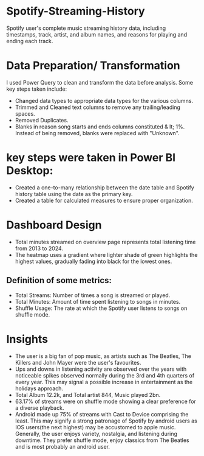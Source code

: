 # Spotify-Streaming-History
Spotify user's complete music streaming history data, including timestamps, track, artist, and album names, and reasons for playing and ending each track.
# Data Preparation/ Transformation
I used Power Query to clean and transform the data before analysis. Some key steps taken include:
- Changed data types to appropriate data types for the various columns.
- Trimmed and Cleaned text columns to remove any trailing/leading spaces.
- Removed Duplicates.
- Blanks in reason song starts and ends columns constituted & lt; 1%. Instead of being removed, blanks were replaced with "Unknown".
# key steps were taken in Power BI Desktop:
- Created a one-to-many relationship between the date table and Spotify history table using the date as the primary key.
- Created a table for calculated measures to ensure proper organization.
# Dashboard Design
- Total minutes streamed on overview page represents total listening time from 2013 to 2024.
- The heatmap uses a gradient where lighter shade of green highlights the highest values, gradually fading into black for the lowest ones.
## Definition of some metrics:
- Total Streams: Number of times a song is streamed or played.
- Total Minutes: Amount of time spent listening to songs in minutes.
- Shuffle Usage: The rate at which the Spotify user listens to songs on shuffle mode.
# Insights
- The user is a big fan of pop music, as artists such as The Beatles, The Killers and John Mayer were the user's favourites.
- Ups and downs in listening activity are observed over the years with noticeable spikes observed normally during the 3rd and 4th quarters of every year. This may signal a possible increase in entertainment as the holidays approach.
- Total Album 12.2k, and Total artist 844, Music played 2bn.
- 63.17% of streams were on shuffle mode showing a clear preference for a diverse playback.
- Android made up 75% of streams with Cast to Device comprising the least. This may signify a strong patronage of Spotify by android users as IOS users(the next highest) may be accustomed to apple music.
Generally, the user enjoys variety, nostalgia, and listening during downtime. They prefer shuffle mode, enjoy classics from The Beatles and is most probably an android user.
